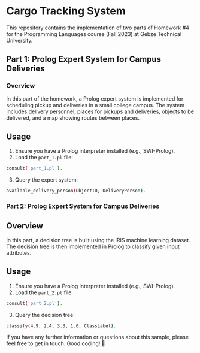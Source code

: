 # Cargo Tracking System

This repository contains the implementation of two parts of Homework #4 for the Programming Languages course (Fall 2023) at Gebze Technical University.

## Part 1: Prolog Expert System for Campus Deliveries

### Overview

In this part of the homework, a Prolog expert system is implemented for scheduling pickup and deliveries in a small college campus. The system includes delivery personnel, places for pickups and deliveries, objects to be delivered, and a map showing routes between places.

## Usage

1. Ensure you have a Prolog interpreter installed (e.g., SWI-Prolog).
2. Load the `part_1.pl` file:

```bash
consult('part_1.pl').
```
3. Query the expert system:

```bash
available_delivery_person(ObjectID, DeliveryPerson).
```

### Part 2: Prolog Expert System for Campus Deliveries

## Overview

In this part, a decision tree is built using the IRIS machine learning dataset. The decision tree is then implemented in Prolog to classify given input attributes.

## Usage
1. Ensure you have a Prolog interpreter installed (e.g., SWI-Prolog).
2. Load the `part_2.pl` file:

```bash
consult('part_2.pl').
```
3. Query the decision tree:

```bash
classify(4.9, 2.4, 3.3, 1.0, ClassLabel).
```

If you have any further information or questions about this sample, please feel free to get in touch. Good coding! 🚀